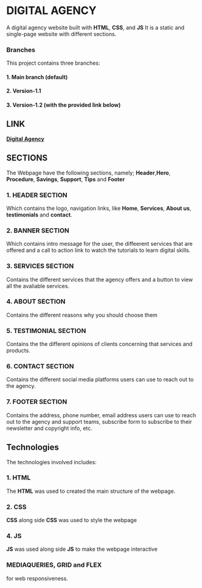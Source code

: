 # DIGITAL AGENCY
A digital agency website built with **HTML**, **CSS**, and **JS**
It is a static and single-page website with different sections.

### Branches
This project contains three branches:
#### 1. Main branch (default)
#### 2. Version-1.1
#### 3. Version-1.2 (with the provided link below)

## LINK
  **[Digital Agency](https://judechuks.github.io/digital-agency/)**

## SECTIONS
The Webpage have the following sections, namely;
**Header**,**Hero**, **Procedure**, **Savings**, **Support**, **Tips** and **Footer** 
### 1. HEADER  SECTION
Which contains the logo, navigation links, like **Home**, **Services**, **About us**, **testimonials** and **contact**.

### 2. BANNER SECTION
Which contains intro message for the user, the diffeerent services that are offered and a call to action link to watch the tutorials to learn digital skills.

### 3. SERVICES SECTION
Contains the different services that the agency offers and a button to view all the avaliable services.

### 4. ABOUT SECTION
Contains the different reasons why you should choose them

### 5. TESTIMONIAL SECTION
Contains the the different opinions of clients concerning that services and products.

### 6. CONTACT SECTION
Contains the different social media platforms users can use to reach out to the agency.

### 7. FOOTER SECTION
Contains the address, phone number, email address users can use to reach out to the agency and support teams, subscribe form to subscribe to their newsletter and copyright info, etc.

## Technologies
The technologies involved includes:
### 1. HTML
The **HTML** was used to created the main structure of the webpage.
### 2. CSS
**CSS** along side **CSS** was used to style the webpage
### 4. JS
**JS** was used along side **JS** to make the webpage interactive
### MEDIAQUERIES, GRID and FLEX
 for web responsiveness.